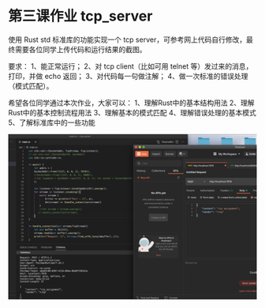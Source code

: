 # 第三课作业 tcp_server

使用 Rust std 标准库的功能实现一个 tcp server，可参考网上代码自行修改，最终需要各位同学上传代码和运行结果的截图。 

要求： 
1、能正常运行； 
2、对 tcp client（比如可用 telnet 等）发过来的消息，打印，并做 echo 返回； 
3、对代码每一句做注解； 
4、做一次标准的错误处理（模式匹配）。 

希望各位同学通过本次作业，大家可以： 
1、理解Rust中的基本结构用法 
2、理解Rust中的基本控制流程用法 
3、理解基本的模式匹配 
4、理解错误处理的基本模式 
5、了解标准库中的一些功能 

![tcp_assignment](./tcp_assignment.png)
